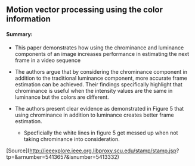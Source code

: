 ## Motion vector processing using the color information

#### Summary: 

* This paper demonstrates how using the chrominance and luminance components of an image
increases performance in estimating the next frame in a video sequence

* The authors argue that by considering the chrominance component in addition to the traditional
luminance component, more accurate frame estimation can be achieved. Their findings
specifically highlight that chrominance is useful when the intensity values are the same in
luminance but the colors are different.

* The authors present clear evidence as demonstrated in Figure 5 that using chrominance in
addition to luminance creates better frame estimation. 
  * Specficially the white lines in figure 5 get messed up when not taking chrominance into consideration.


[Source](http://ieeexplore.ieee.org.libproxy.scu.edu/stamp/stamp.jsp?
tp=&arnumber=5413657&isnumber=5413332)